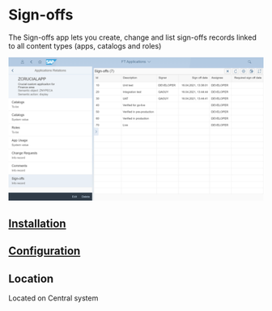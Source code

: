 # Sign-offs

The Sign-offs app lets you create, change and list sign-offs records linked to all content types (apps, catalogs and roles)

[![](res/so.png)](res/so.png)

## [Installation](inst.md)

## [Configuration](conf.md)

## Location
Located on Central system



